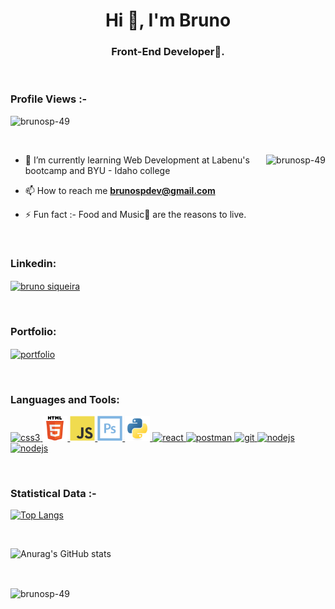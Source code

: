 <h1 align="center">Hi 👋, I'm Bruno</h1>
<h3 align="center">Front-End Developer🌟.</h3>

<br>

<p align="right"> <h3>Profile Views :-</h3> <img src="https://komarev.com/ghpvc/?username=brunosp-49&label=Profile%20views&color=0e75b6&style=flat"
    alt="brunosp-49" /> 
  </p>

<br>

<p><img align="right" src="https://github.com/Adam-pw/Adam-pw/blob/main/animation_500_kxa883sd.gif" alt="brunosp-49" /></p>


- 🌱 I’m currently learning Web Development at Labenu's bootcamp and BYU - Idaho college

- 📫 How to reach me **brunospdev@gmail.com**

- ⚡ Fun fact :- Food and Music🎵 are the reasons to live.

<br>

<h3 align="left">Linkedin:</h3>
<p align="left">
  <a href="https://www.linkedin.com/in/bruno-siqueira-de-paulo/" target="blank"><img align="center"
      src="https://raw.githubusercontent.com/rahuldkjain/github-profile-readme-generator/master/src/images/icons/Social/linked-in-alt.svg"
      alt="bruno siqueira" height="30" width="40" /></a>
</p>

<br>

<h3 align="left">Portfolio:</h3>
<p align="left">
  <a href="https://personal-web-site-chi.vercel.app/" target="blank"><img align="center"
      src="https://cdn.jsdelivr.net/gh/devicons/devicon/icons/chrome/chrome-original.svg"
      alt="portfolio" height="30" width="40" /></a>
</p>

<br>

<h3 align="left">Languages and Tools:</h3>
<p 
     <a href="https://www.cprogramming.com/" target="_blank"
    rel="noreferrer"> </a> <a href="https://www.w3schools.com/css/" target="_blank"
    rel="noreferrer"> <img
      src="https://cdn.jsdelivr.net/gh/devicons/devicon/icons/css3/css3-original-wordmark.svg" alt="css3"
      width="40" height="40" /> </a> <a href="https://www.w3.org/html/" target="_blank" rel="noreferrer"> <img
      src="https://raw.githubusercontent.com/devicons/devicon/master/icons/html5/html5-original-wordmark.svg"
      alt="html5" width="40" height="40" /> </a> <a href="https://developer.mozilla.org/en-US/docs/Web/JavaScript" target="_blank"
    rel="noreferrer"> <img
      src="https://raw.githubusercontent.com/devicons/devicon/master/icons/javascript/javascript-original.svg"
      alt="javascript" width="40" height="40" /> </a>  <a href="https://www.photoshop.com/en" target="_blank"
    rel="noreferrer"> <img
      src="https://raw.githubusercontent.com/devicons/devicon/master/icons/photoshop/photoshop-line.svg" alt="photoshop"
      width="40" height="40" /> </a> <a href="https://www.python.org" target="_blank" rel="noreferrer"> <img
      src="https://raw.githubusercontent.com/devicons/devicon/master/icons/python/python-original.svg" alt="python"
      width="40" height="40" /> </a> <a href="https://reactjs.org/" target="_blank" rel="noreferrer"> <img
      src="https://cdn.jsdelivr.net/gh/devicons/devicon/icons/react/react-original-wordmark.svg"
      alt="react" width="40" height="40" /> </a>
      <a href="https://www.getpostman.com/" target="_blank" rel="noreferrer"> <img
      src="https://symbols.getvecta.com/stencil_92/21_postman-icon.c79f00c910.svg"
      alt="postman" width="40" height="40" /> </a>
      <a href="https://git-scm.com/" target="_blank" rel="noreferrer"> <img
      src="https://cdn.jsdelivr.net/gh/devicons/devicon/icons/git/git-original.svg"
      alt="git" width="40" height="40" /> </a>
      <a href="https://nodejs.org" target="_blank" rel="noreferrer"> <img
      src="https://cdn.jsdelivr.net/gh/devicons/devicon/icons/nodejs/nodejs-original.svg"
      alt="nodejs" width="40" height="40" /> </a>
      <a href="https://www.typescriptlang.org/" target="_blank" rel="noreferrer"> <img
      src="https://cdn.jsdelivr.net/gh/devicons/devicon/icons/typescript/typescript-original.svg"
      alt="nodejs" width="40" height="40" /> </a>
      <!--       <a href="https://nodejs.org" target="_blank" rel="noreferrer"> <img
      src="https://raw.githubusercontent.com/devicons/devicon/master/icons/nodejs/nodejs-original-wordmark.svg"
      alt="nodejs" width="40" height="40" /> </a> -->
      </p>

<br>

<h3>Statistical Data :-</h3>

[![Top Langs](https://github-readme-stats.vercel.app/api/top-langs/?username=brunosp-49&layout=compact)](https://github.com/anuraghazra/github-readme-stats)

<br>

![Anurag's GitHub stats](https://github-readme-stats.vercel.app/api?username=brunosp-49&show_icons=true&theme=radical)

<br>

<p><img align="center" src="https://github-readme-streak-stats.herokuapp.com/?user=adam-pw&theme=dark&background=0d1117&date_format=M%20j%5B%2C%20Y%5D" alt="brunosp-49" /></p>
      
<p align="left"> <a href="https://twitter.com/" target="blank"><img
      src="https://img.shields.io/twitter/follow/?logo=twitter&style=for-the-badge" alt="" /></a> </p>
      
      
<br>



